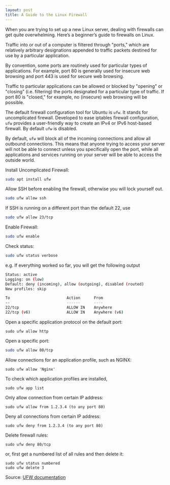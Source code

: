```yaml
---
layout: post
title: A Guide to the Linux Firewall
---
```


When you are trying to set up a new Linux server, dealing with firewalls can get quite overwhelming. Here’s a beginner’s guide to firewalls on Linux.

Traffic into or out of a computer is filtered through "ports," which are relatively arbitrary designations appended to traffic packets destined for use by a particular application.

By convention, some ports are routinely used for particular types of applications. For example, port 80 is generally used for insecure web browsing and port 443 is used for secure web browsing.

Traffic to particular applications can be allowed or blocked by "opening" or "closing" (i.e. filtering) the ports designated for a particular type of traffic. If port 80 is "closed," for example, no (insecure) web browsing will be possible. 

The default firewall configuration tool for Ubuntu is `ufw`. It stands for uncomplicated firewall. Developed to ease iptables firewall configuration, `ufw` provides a user-friendly way to create an IPv4 or IPv6 host-based firewall. By default `ufw` is disabled.

By default, `ufw` will block all of the incoming connections and allow all outbound connections. This means that anyone trying to access your server will not be able to connect unless you specifically open the port, while all applications and services running on your server will be able to access the outside world.

Install Uncomplicated Firewall:

```bash
sudo apt install ufw
```

Allow SSH before enabling the firewall, otherwise you will lock yourself out. 

```bash
sudo ufw allow ssh
```

If SSH is running on a different port than the default 22, use 

```bash
sudo ufw allow 23/tcp
```

Enable Firewall: 

```bash
sudo ufw enable
```

Check status:

```bash
sudo ufw status verbose
```

e.g. If everything worked so far, you will get the following output

```bash
Status: active
Logging: on (low)
Default: deny (incoming), allow (outgoing), disabled (routed)
New profiles: skip

To                         Action      From
--                         ------      ----
22/tcp                     ALLOW IN    Anywhere
22/tcp (v6)                ALLOW IN    Anywhere (v6)
```

Open a specific application protocol on the default port:

```shell
sudo ufw allow http
```

Open a specific port:

```bash
sudo ufw allow 80/tcp
```

Allow connections for an application profile, such as NGINX:

```shell
sudo ufw allow 'Nginx'
```

To check which application profiles are installed, 

```shell
sudo ufw app list
```

Only allow connection from certain IP address:

```shell
sudo ufw allow from 1.2.3.4 (to any port 80)
```

Deny all connections from certain IP address:

```shell
sudo ufw deny from 1.2.3.4 (to any port 80)
```

Delete firewall rules:

```shell
sudo ufw deny 80/tcp
```

or, first get a numbered list of all rules and then delete it:

```shell
sudo ufw status numbered 
sudo ufw delete 3
```

Source: [UFW documentation](https://help.ubuntu.com/community/UFW) 